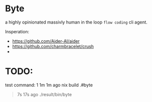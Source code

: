 # Byte
a highly opinionated massivly human in the loop `flow coding` cli agent.

Insperation:
 - https://github.com/Aider-AI/aider
 - https://github.com/charmbracelet/crush
 -


# TODO:


test command:
  1 1m     1m ago nix build .#byte
  > 7s    17s ago ./result/bin/byte
